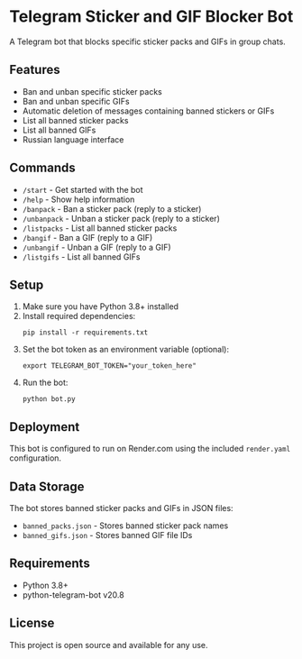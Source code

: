 # Telegram Sticker and GIF Blocker Bot

A Telegram bot that blocks specific sticker packs and GIFs in group chats.

## Features

- Ban and unban specific sticker packs
- Ban and unban specific GIFs
- Automatic deletion of messages containing banned stickers or GIFs
- List all banned sticker packs
- List all banned GIFs
- Russian language interface

## Commands

- `/start` - Get started with the bot
- `/help` - Show help information
- `/banpack` - Ban a sticker pack (reply to a sticker)
- `/unbanpack` - Unban a sticker pack (reply to a sticker)
- `/listpacks` - List all banned sticker packs
- `/bangif` - Ban a GIF (reply to a GIF)
- `/unbangif` - Unban a GIF (reply to a GIF)
- `/listgifs` - List all banned GIFs

## Setup

1. Make sure you have Python 3.8+ installed
2. Install required dependencies:
   ```
   pip install -r requirements.txt
   ```
3. Set the bot token as an environment variable (optional):
   ```
   export TELEGRAM_BOT_TOKEN="your_token_here"
   ```
4. Run the bot:
   ```
   python bot.py
   ```

## Deployment

This bot is configured to run on Render.com using the included `render.yaml` configuration.

## Data Storage

The bot stores banned sticker packs and GIFs in JSON files:
- `banned_packs.json` - Stores banned sticker pack names
- `banned_gifs.json` - Stores banned GIF file IDs

## Requirements

- Python 3.8+
- python-telegram-bot v20.8

## License

This project is open source and available for any use.
